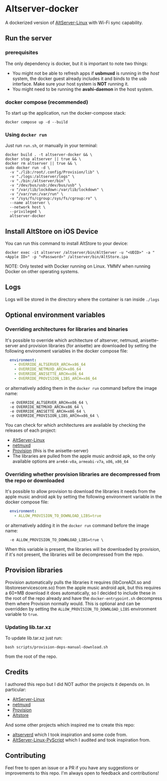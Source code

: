 # Altserver-docker

A dockerized version of [AltServer-Linux](https://github.com/NyaMisty/AltServer-Linux) with Wi-Fi sync capability. 

## Run the server

### prerequisites

The only dependency is docker, but it is important to note two things:

- You might not be able to refresh apps if **usbmuxd** is running in the _host_ system, the docker guest already includes it and binds to the usb interface. Make sure your host system is **NOT** running it.
- You might need to be running the **avahi-daemon** in the host system.

### docker compose (recommended)

To start up the application, run the docker-compose stack:

```shell
docker compose up -d --build
```

### Using `docker run`

Just run `run.sh`, or manually in your terminal:

```shell
docker build . -t altserver-docker && \
docker stop altserver || true && \
docker rm altserver || true && \
sudo docker run -d \
  -v "./lib:/root/.config/Provision/lib" \
  -v "./logs:/altserver/logs" \
  -v "./bin:/altserver/bin" \
  -v "/dev/bus/usb:/dev/bus/usb" \
  -v "/var/lib/lockdown:/var/lib/lockdown" \
  -v "/var/run:/var/run" \
  -v "/sys/fs/cgroup:/sys/fs/cgroup:ro" \
  --name altserver \
  --network host \
  --privileged \
  altserver-docker 
```

## Install AltStore on iOS Device

You can run this command to install AltStore to your device:

```shell
docker exec -it altserver /altserver/bin/AltServer -u "<UDID>" -a "<Apple ID>" -p "<Password>" /altserver/bin/AltStore.ipa
```

NOTE: Only tested with Docker running on Linux. YMMV when running Docker on other operating systems.

## Logs

Logs will be stored in the directory where the container is ran inside `./logs`

## Optional environment variables

### Overriding architectures for libraries and binaries

It's possible to override which architecture of altserver, netmuxd, anisette-server and provision libraries (for anisette) are downloaded by setting the following environment variables in the docker compose file:

```yaml
  environment:
    - OVERRIDE_ALTSERVER_ARCH=x86_64
    - OVERRIDE_NETMUXD_ARCH=x86_64
    - OVERRIDE_ANISETTE_ARCH=x86_64
    - OVERRIDE_PROVISION_LIBS_ARCH=x86_64
```

or alternatively adding them in the `docker run` command before the image name:

```shell
  -e OVERRIDE_ALTSERVER_ARCH=x86_64 \
  -e OVERRIDE_NETMUXD_ARCH=x86_64 \
  -e OVERRIDE_ANISETTE_ARCH=x86_64 \
  -e OVERRIDE_PROVISION_LIBS_ARCH=x86_64 \
```

You can check for which architectures are available by checking the releases of each project:

- [AltServer-Linux](https://github.com/NyaMisty/AltServer-Linux/releases)
- [netmuxd](https://github.com/jkcoxson/netmuxd/releases)
- [Provision](https://github.com/Dadoum/Provision/releases) (this is the anisette-server)
- The libraries are pulled from the apple music android apk, so the only available options are `arm64-v8a`, `armeabi-v7a`, `x86`, `x86_64`

### Overriding whether provision libraries are decompressed from the repo or downloaded

It's possible to allow provision to download the libraries it needs from the apple music android apk by setting the following environment variable in the docker compose file:

```yaml
  environment:
    - ALLOW_PROVISION_TO_DOWNLOAD_LIBS=true
```

or alternatively adding it in the `docker run` command before the image name:

```shell
  -e ALLOW_PROVISION_TO_DOWNLOAD_LIBS=true \
```

When this variable is present, the libraries will be downloaded by provision, if it's not present, the libraries will be decompressed from the repo.

## Provision libraries

Provision automatically pulls the libraries it requires (libCoreADI.so and libstoreservicescore.so) from the apple music android apk, but this requires a 60+MB download it does automatically, so I decided to include these in the root of the repo already and have the `docker-entrypoint.sh` decompress them where Provision normally would. This is optional and can be overridden by setting the `ALLOW_PROVISION_TO_DOWNLOAD_LIBS` environment variable to `true`.

### Updating lib.tar.xz

To update lib.tar.xz just run:

```shell
bash scripts/provision-deps-manual-download.sh
```

from the root of the repo.

## Credits

I authored this repo but I did NOT author the projects it depends on. In particular:

- [AltServer-Linux](https://github.com/NyaMisty/AltServer-Linux)
- [netmuxd](https://github.com/jkcoxson/netmuxd/)
- [Provision](https://github.com/Dadoum/Provision/)
- [Altstore](https://altstore.io)

And some other projects which inspired me to create this repo:

- [altserverd](https://github.com/hkfuertes/altserverd) which I took inspiration and some code from.
- [AltServer-Linux-PyScript](https://github.com/powenn/AltServer-Linux-PyScript/issues) which I audited and took inspiration from.

## Contributing

Feel free to open an issue or a PR if you have any suggestions or improvements to this repo. I'm always open to feedback and contributions!
